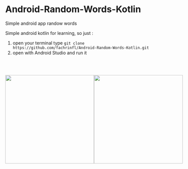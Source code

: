 # Android-Random-Words-Kotlin
Simple android app randow words

Simple android kotlin for learning, so just :
1. open your terminal type `git clone https://github.com/fachrinfl/Android-Random-Words-Kotlin.git`
2. open with Android Studio and run it

<br /><br />
<div style="display: flex; flex-direction: row; margin-bottom: 50px">
  <img src="https://user-images.githubusercontent.com/28708584/38711805-0c875b1e-3ef2-11e8-9dc3-345f3e069366.png" width="280" />
  <img src="https://user-images.githubusercontent.com/28708584/38711806-0cc5ef28-3ef2-11e8-82a9-844cbc4bcf9e.png" width="280" />
</div>
<br /><br />
